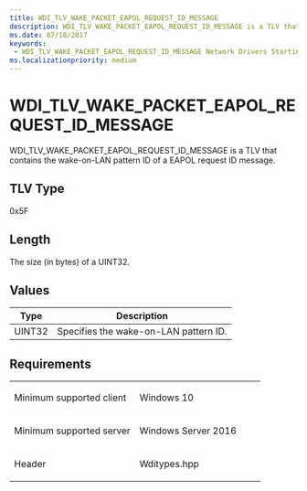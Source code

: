 ```yaml
---
title: WDI_TLV_WAKE_PACKET_EAPOL_REQUEST_ID_MESSAGE
description: WDI_TLV_WAKE_PACKET_EAPOL_REQUEST_ID_MESSAGE is a TLV that contains the wake-on-LAN pattern ID of a EAPOL request ID message.
ms.date: 07/18/2017
keywords:
 - WDI_TLV_WAKE_PACKET_EAPOL_REQUEST_ID_MESSAGE Network Drivers Starting with Windows Vista
ms.localizationpriority: medium
---
```


# WDI\_TLV\_WAKE\_PACKET\_EAPOL\_REQUEST\_ID\_MESSAGE


WDI\_TLV\_WAKE\_PACKET\_EAPOL\_REQUEST\_ID\_MESSAGE is a TLV that contains the wake-on-LAN pattern ID of a EAPOL request ID message.

## TLV Type


0x5F

## Length


The size (in bytes) of a UINT32.

## Values


| Type   | Description                           |
|--------|---------------------------------------|
| UINT32 | Specifies the wake-on-LAN pattern ID. |

 

Requirements
------------

<table>
<colgroup>
<col width="50%" />
<col width="50%" />
</colgroup>
<tbody>
<tr class="odd">
<td><p>Minimum supported client</p></td>
<td><p>Windows 10</p></td>
</tr>
<tr class="even">
<td><p>Minimum supported server</p></td>
<td><p>Windows Server 2016</p></td>
</tr>
<tr class="odd">
<td><p>Header</p></td>
<td>Wditypes.hpp</td>
</tr>
</tbody>
</table>

 

 




